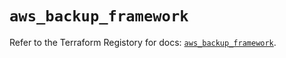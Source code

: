 # `aws_backup_framework`

Refer to the Terraform Registory for docs: [`aws_backup_framework`](https://registry.terraform.io/providers/hashicorp/aws/5.25.0/docs/resources/backup_framework).
